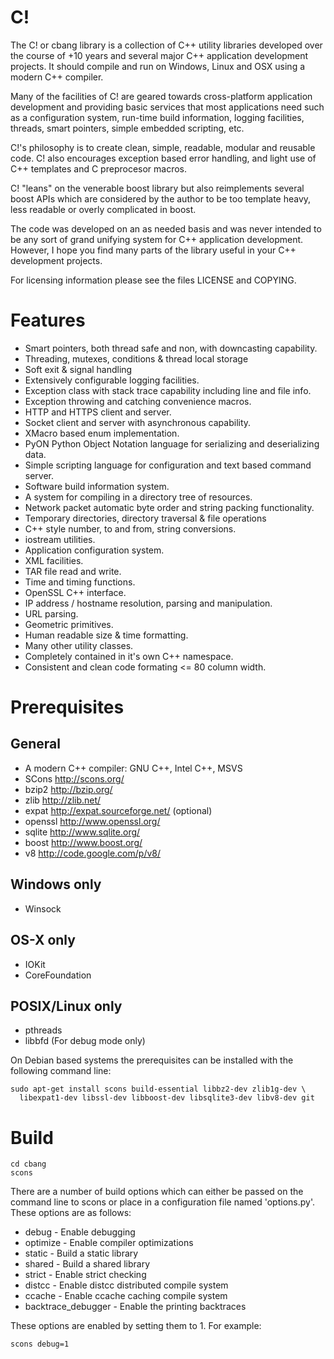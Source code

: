 C!
=====

The C! or cbang library is a collection of C++ utility libraries developed over the course of +10 years and several major C++ application development projects.  It should compile and run on Windows, Linux and OSX using a modern C++ compiler.

Many of the facilities of C! are geared towards cross-platform application development and providing basic services that most applications need such as a configuration system, run-time build information, logging facilities, threads, smart pointers, simple embedded scripting, etc.

C!'s philosophy is to create clean, simple, readable, modular and reusable code.  C! also encourages exception based error handling, and light use of C++ templates and C preprocesor macros.

C! "leans" on the venerable boost library but also reimplements several boost APIs which are considered by the author to be too template heavy, less readable or overly complicated in boost.

The code was developed on an as needed basis and was never intended to be any sort of grand unifying system for C++ application development.  However, I hope you find many parts of the library useful in your C++
development projects.

For licensing information please see the files LICENSE and COPYING.


# Features
  - Smart pointers, both thread safe and non, with downcasting capability.
  - Threading, mutexes, conditions & thread local storage
  - Soft exit & signal handling
  - Extensively configurable logging facilities.
  - Exception class with stack trace capability including line and file info.
  - Exception throwing and catching convenience macros.
  - HTTP and HTTPS client and server.
  - Socket client and server with asynchronous capability.
  - XMacro based enum implementation.
  - PyON Python Object Notation language for serializing and deserializing data.
  - Simple scripting language for configuration and text based command server.
  - Software build information system.
  - A system for compiling in a directory tree of resources.
  - Network packet automatic byte order and string packing functionality.
  - Temporary directories, directory traversal & file operations
  - C++ style number, to and from, string conversions.
  - iostream utilities.
  - Application configuration system.
  - XML facilities.
  - TAR file read and write.
  - Time and timing functions.
  - OpenSSL C++ interface.
  - IP address / hostname resolution, parsing and manipulation.
  - URL parsing.
  - Geometric primitives.
  - Human readable size & time formatting.
  - Many other utility classes.
  - Completely contained in it's own C++ namespace.
  - Consistent and clean code formating <= 80 column width.


# Prerequisites
## General
  - A modern C++ compiler: GNU C++, Intel C++, MSVS
  - SCons    http://scons.org/
  - bzip2    http://bzip.org/
  - zlib     http://zlib.net/
  - expat    http://expat.sourceforge.net/ (optional)
  - openssl  http://www.openssl.org/
  - sqlite   http://www.sqlite.org/
  - boost    http://www.boost.org/
  - v8       http://code.google.com/p/v8/

## Windows only
  - Winsock

## OS-X only
  - IOKit
  - CoreFoundation

## POSIX/Linux only
  - pthreads
  - libbfd (For debug mode only)

On Debian based systems the prerequisites can be installed with the following
command line:

    sudo apt-get install scons build-essential libbz2-dev zlib1g-dev \
      libexpat1-dev libssl-dev libboost-dev libsqlite3-dev libv8-dev git

# Build

    cd cbang
    scons

There are a number of build options which can either be passed on the command line to scons or place in a configuration file named 'options.py'.  These options are as follows:

  - debug                - Enable debugging
  - optimize             - Enable compiler optimizations
  - static               - Build a static library
  - shared               - Build a shared library
  - strict               - Enable strict checking
  - distcc               - Enable distcc distributed compile system
  - ccache               - Enable ccache caching compile system
  - backtrace_debugger   - Enable the printing backtraces

These options are enabled by setting them to 1.  For example:

    scons debug=1
